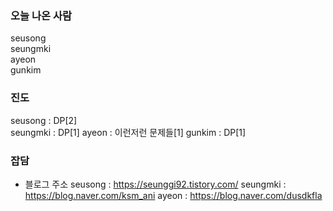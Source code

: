 ### 오늘 나온 사람   
seusong   
seungmki   
ayeon   
gunkim   

### 진도   
seusong : DP[2]   
seungmki :  DP[1]
ayeon : 이런저런 문제들[1] 
gunkim : DP[1]

### 잡담
- 블로그 주소
seusong : https://seunggi92.tistory.com/
seungmki : https://blog.naver.com/ksm_ani
ayeon : https://blog.naver.com/dusdkfla
